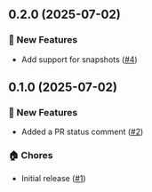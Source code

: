 ## 0.2.0 (2025-07-02)

### 🚀 New Features
- Add support for snapshots ([#4](https://github.com/cadamsdev/lazy-release-action/pull/4))


## 0.1.0 (2025-07-02)

### 🚀 New Features
- Added a PR status comment ([#2](https://github.com/cadamsdev/lazy-release-action/pull/2))

### 🏠 Chores
- Initial release ([#1](https://github.com/cadamsdev/lazy-release-action/pull/1))
